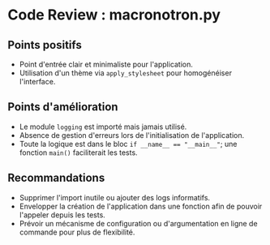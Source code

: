 # Code Review : macronotron.py

## Points positifs
- Point d'entrée clair et minimaliste pour l'application.
- Utilisation d'un thème via `apply_stylesheet` pour homogénéiser l'interface.

## Points d'amélioration
- Le module `logging` est importé mais jamais utilisé.
- Absence de gestion d'erreurs lors de l'initialisation de l'application.
- Toute la logique est dans le bloc `if __name__ == "__main__"`; une fonction `main()` faciliterait les tests.

## Recommandations
- Supprimer l'import inutile ou ajouter des logs informatifs.
- Envelopper la création de l'application dans une fonction afin de pouvoir l'appeler depuis les tests.
- Prévoir un mécanisme de configuration ou d'argumentation en ligne de commande pour plus de flexibilité.
